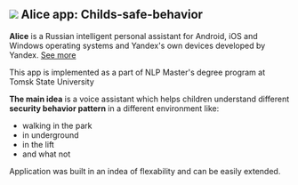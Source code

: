 ## ![](https://upload.wikimedia.org/wikipedia/commons/thumb/d/d2/Alisa_Yandex.svg/32px-Alisa_Yandex.svg.png) Alice app: Childs-safe-behavior

**Alice** is a Russian intelligent personal assistant for Android, iOS and Windows operating systems and Yandex's own devices developed by Yandex. [See more](https://en.wikipedia.org/wiki/Alice_(virtual_assistant))

This app is implemented as a part of NLP Master's degree program at Tomsk State University

**The main idea** is a voice assistant which helps children understand different **security behavior pattern** in a different environment like:
- walking in the park
- in underground
- in the lift
- and what not

Application was built in an indea of flexability and can be easily extended.

